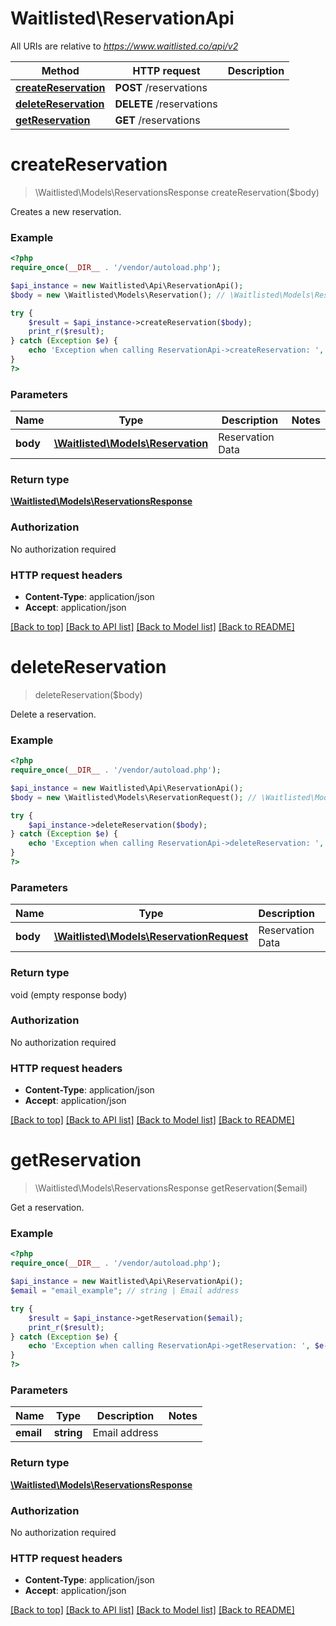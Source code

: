 # Waitlisted\ReservationApi

All URIs are relative to *https://www.waitlisted.co/api/v2*

Method | HTTP request | Description
------------- | ------------- | -------------
[**createReservation**](ReservationApi.md#createReservation) | **POST** /reservations | 
[**deleteReservation**](ReservationApi.md#deleteReservation) | **DELETE** /reservations | 
[**getReservation**](ReservationApi.md#getReservation) | **GET** /reservations | 


# **createReservation**
> \Waitlisted\Models\ReservationsResponse createReservation($body)



Creates a new reservation.

### Example
```php
<?php
require_once(__DIR__ . '/vendor/autoload.php');

$api_instance = new Waitlisted\Api\ReservationApi();
$body = new \Waitlisted\Models\Reservation(); // \Waitlisted\Models\Reservation | Reservation Data

try {
    $result = $api_instance->createReservation($body);
    print_r($result);
} catch (Exception $e) {
    echo 'Exception when calling ReservationApi->createReservation: ', $e->getMessage(), PHP_EOL;
}
?>
```

### Parameters

Name | Type | Description  | Notes
------------- | ------------- | ------------- | -------------
 **body** | [**\Waitlisted\Models\Reservation**](../Model/\Waitlisted\Models\Reservation.md)| Reservation Data |

### Return type

[**\Waitlisted\Models\ReservationsResponse**](../Model/ReservationsResponse.md)

### Authorization

No authorization required

### HTTP request headers

 - **Content-Type**: application/json
 - **Accept**: application/json

[[Back to top]](#) [[Back to API list]](../../README.md#documentation-for-api-endpoints) [[Back to Model list]](../../README.md#documentation-for-models) [[Back to README]](../../README.md)

# **deleteReservation**
> deleteReservation($body)



Delete a reservation.

### Example
```php
<?php
require_once(__DIR__ . '/vendor/autoload.php');

$api_instance = new Waitlisted\Api\ReservationApi();
$body = new \Waitlisted\Models\ReservationRequest(); // \Waitlisted\Models\ReservationRequest | Reservation Data

try {
    $api_instance->deleteReservation($body);
} catch (Exception $e) {
    echo 'Exception when calling ReservationApi->deleteReservation: ', $e->getMessage(), PHP_EOL;
}
?>
```

### Parameters

Name | Type | Description  | Notes
------------- | ------------- | ------------- | -------------
 **body** | [**\Waitlisted\Models\ReservationRequest**](../Model/\Waitlisted\Models\ReservationRequest.md)| Reservation Data |

### Return type

void (empty response body)

### Authorization

No authorization required

### HTTP request headers

 - **Content-Type**: application/json
 - **Accept**: application/json

[[Back to top]](#) [[Back to API list]](../../README.md#documentation-for-api-endpoints) [[Back to Model list]](../../README.md#documentation-for-models) [[Back to README]](../../README.md)

# **getReservation**
> \Waitlisted\Models\ReservationsResponse getReservation($email)



Get a reservation.

### Example
```php
<?php
require_once(__DIR__ . '/vendor/autoload.php');

$api_instance = new Waitlisted\Api\ReservationApi();
$email = "email_example"; // string | Email address

try {
    $result = $api_instance->getReservation($email);
    print_r($result);
} catch (Exception $e) {
    echo 'Exception when calling ReservationApi->getReservation: ', $e->getMessage(), PHP_EOL;
}
?>
```

### Parameters

Name | Type | Description  | Notes
------------- | ------------- | ------------- | -------------
 **email** | **string**| Email address |

### Return type

[**\Waitlisted\Models\ReservationsResponse**](../Model/ReservationsResponse.md)

### Authorization

No authorization required

### HTTP request headers

 - **Content-Type**: application/json
 - **Accept**: application/json

[[Back to top]](#) [[Back to API list]](../../README.md#documentation-for-api-endpoints) [[Back to Model list]](../../README.md#documentation-for-models) [[Back to README]](../../README.md)

